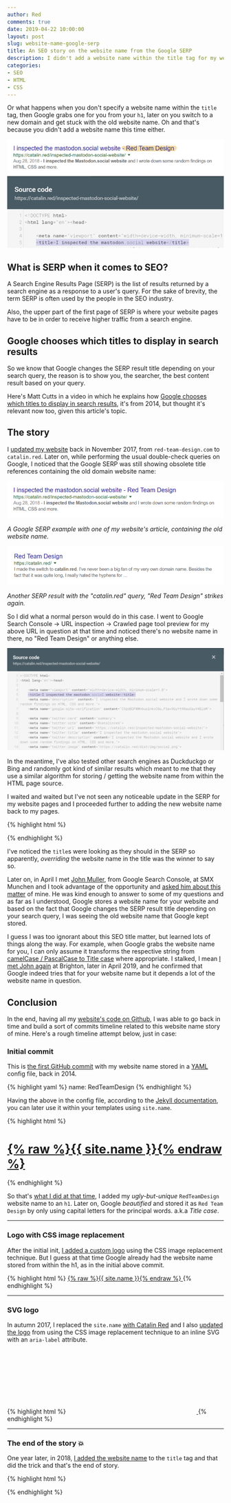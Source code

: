 ```yaml
---
author: Red
comments: true
date: 2019-04-22 10:00:00
layout: post
slug: website-name-google-serp
title: An SEO story on the website name from the Google SERP
description: I didn't add a website name within the title tag for my website, then I switched to a new domain and Google was showing my old website name references in the SERP.
categories:
- SEO
- HTML
- CSS
---
```


Or what happens when you don't specify a website name within the `title` tag, then Google grabs one for you from your `h1`, later on you switch to a new domain and get stuck with the old website name. Oh and that's because you didn't add a website name this time either.

![Website name within the Google SERP](/dist/uploads/2019/04/website-name-google-serp.png)

<!-- more -->

## What is SERP when it comes to SEO?

A Search Engine Results Page (SERP) is the list of results returned by a search engine as a response to a user's query. For the sake of brevity, the term SERP is often used by the people in the SEO industry.

Also, the upper part of the first page of SERP is where your website pages have to be in order to receive higher traffic from a search engine.

## Google chooses which titles to display in search results

So we know that Google changes the SERP result title depending on your search query, the reason is to show you, the searcher, the best content result based on your query.

Here's Matt Cutts in a video in which he explains how [Google chooses which titles to display in search results](https://www.youtube.com/watch?v=L3HX_8BAhB4), it's from 2014, but thought it's relevant now too, given this article's topic.

## The story

I [updated my website](/switch-red-team-design-to-catalin-red/) back in November 2017, from `red-team-design.com` to `catalin.red`. Later on, while performing the usual double-check queries on Google, I noticed that the Google SERP was still showing obsolete title references containing the old domain website name:

![My Mastodon article in the Google SERP](/dist/uploads/2019/04/google-serp-result-mastodon.png)

*A Google SERP example with one of my website's article, containing the old website name.*

![catalin.red query in the Google SERP](/dist/uploads/2019/04/catalin-red-google-query.png)

*Another SERP result with the "catalin.red" query, "Red Team Design" strikes again.*

So I did what a normal person would do in this case. I went to Google Search Console -> URL inspection -> Crawled page tool preview for my above URL in question at that time and noticed there's no website name in there, no "Red Team Design" or anything else.

![Google Search Console inspect URL preview](/dist/uploads/2019/04/google-search-console-preview.png)

In the meantime, I've also tested other search engines as Duckduckgo or Bing and randomly got kind of similar results which meant to me that they use a similar algorithm for storing / getting the website name from within the HTML page source.

I waited and waited but I've not seen any noticeable update in the SERP for my website pages and I proceeded further to adding the new website name back to my pages.

{% highlight html %}
<title>I inspected the mastodon.social website - Catalin Red</title>
{% endhighlight %}

I've noticed the `title`s were looking as they should in the SERP so apparently, *overriding* the website name in the title was the winner to say so.

Later on, in April I met [John Muller](https://twitter.com/JohnMu/), from Google Search Console, at SMX Munchen and I took advantage of the opportunity and [asked him about this matter](https://twitter.com/catalinred/status/1113457168030814208) of mine. He was kind enough to answer to some of my questions and as far as I understood, Google stores a website name for your website and based on the fact that Google changes the SERP result title depending on your search query, I was seeing the old website name that Google kept stored.

I guess I was too ignorant about this SEO title matter, but learned lots of things along the way. For example, when Google grabs the website name for you, I can only assume it transforms the respective string from [camelCase / PascalCase to Title case](https://en.wikipedia.org/wiki/Camel_case) where appropriate. I stalked, I mean [I met John again](https://twitter.com/catalinred/status/1116721640874893313) at Brighton, later in April 2019, and he confirmed that Google indeed tries that for your website name but it depends a lot of the website name in question.

## Conclusion

In the end, having all my [website's code on Github](https://github.com/catalinred/catalinred.github.com/), I was able to go back in time and build a sort of commits timeline related to this website name story of mine. Here's a rough timeline attempt below, just in case:

### Initial commit
This is [the first GitHub commit](https://github.com/catalinred/catalinred.github.com/commit/5222844d8b39a5c13254b32804c8a406f0a81e7f#diff-aeb42283af8ef8e9da40ededd3ae2ab2R1) with my website name stored in a [YAML](https://yaml.org/) config file, back in 2014.

{% highlight yaml %}
name: RedTeamDesign
{% endhighlight %}

Having the above in the config file, according to the [Jekyll documentation](https://jekyllrb.com/docs/configuration/), you can later use it within your templates using `site.name`.

{% highlight html %}
<h1 class="title"><a href="/">{% raw %}{{ site.name }}{% endraw %}</a></h1>
{% endhighlight %}

So that's [what I did at that time](https://github.com/catalinred/catalinred.github.com/commit/5222844d8b39a5c13254b32804c8a406f0a81e7f#diff-2c19d9859b055d0302043d0fa2833e3fR20), I added my *ugly-but-unique* `RedTeamDesign` website name to an `h1`. Later on, Google *beautified* and stored it as `Red Team Design` by only using capital letters for the principal words. a.k.a *Title case*.

---

### Logo with CSS image replacement

After the initial init, [I added a custom logo](https://github.com/catalinred/catalinred.github.com/commit/ac3faeddc92a663d0d0fd1d483d3321d35e69b76#diff-2c19d9859b055d0302043d0fa2833e3fR47) using the CSS image replacement technique. But I guess at that time Google already had the website name stored from within the h1, as in the initial above commit.

{% highlight html %}
<a href="/" class="rtd-logo">
  {% raw %}{{ site.name }}{% endraw %}
</a>
{% endhighlight %}

---

### SVG logo

In autumn 2017, I replaced the `site.name` [with Catalin Red](https://github.com/catalinred/catalinred.github.com/commit/c044a6028fbf4b4854cc318a7b1b53a35a28ca92#diff-aeb42283af8ef8e9da40ededd3ae2ab2) and I also [updated the logo](https://github.com/catalinred/catalinred.github.com/commit/b36becb4997be428bbf7ede475035104fcaa4a51?diff=unified#diff-2c19d9859b055d0302043d0fa2833e3fL29) from using the CSS image replacement technique to an inline SVG with an `aria-label` attribute.

{% highlight html %}
<a href="/" aria-label="{% raw %}{{ site.name }}{% endraw %} logo">
  <svg viewBox="...">
    <polyline points="..."/>
    <polyline points="..."/>
    <polyline points="..."/>
  </svg>
</a>
{% endhighlight %}

---

### The end of the story 💥

One year later, in 2018, [I added the website name](https://github.com/catalinred/catalinred.github.com/commit/77b4f5e17146abd5931e52b2d7afd7b061717d89#diff-2c19d9859b055d0302043d0fa2833e3fR6) to the `title` tag and that did the trick and that's the end of story.

{% highlight html %}
 <title>{% raw %}{{ page.title | xml_escape }} - {{ site.title }}{% endraw %}</title>
{% endhighlight %}